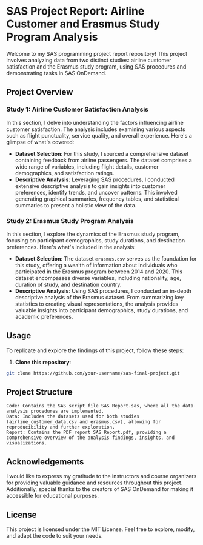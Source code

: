 # SAS Project Report: Airline Customer and Erasmus Study Program Analysis

Welcome to my SAS programming project report repository! This project involves analyzing data from two distinct studies: airline customer satisfaction and the Erasmus study program, using SAS procedures and demonstrating tasks in SAS OnDemand.

## Project Overview

### Study 1: Airline Customer Satisfaction Analysis

In this section, I delve into understanding the factors influencing airline customer satisfaction. The analysis includes examining various aspects such as flight punctuality, service quality, and overall experience. Here's a glimpse of what's covered:

- **Dataset Selection**: For this study, I sourced a comprehensive dataset containing feedback from airline passengers. The dataset comprises a wide range of variables, including flight details, customer demographics, and satisfaction ratings.
- **Descriptive Analysis**: Leveraging SAS procedures, I conducted extensive descriptive analysis to gain insights into customer preferences, identify trends, and uncover patterns. This involved generating graphical summaries, frequency tables, and statistical summaries to present a holistic view of the data.

### Study 2: Erasmus Study Program Analysis

In this section, I explore the dynamics of the Erasmus study program, focusing on participant demographics, study durations, and destination preferences. Here's what's included in the analysis:

- **Dataset Selection**: The dataset `erasmus.csv` serves as the foundation for this study, offering a wealth of information about individuals who participated in the Erasmus program between 2014 and 2020. This dataset encompasses diverse variables, including nationality, age, duration of study, and destination country.
- **Descriptive Analysis**: Using SAS procedures, I conducted an in-depth descriptive analysis of the Erasmus dataset. From summarizing key statistics to creating visual representations, the analysis provides valuable insights into participant demographics, study durations, and academic preferences.

## Usage

To replicate and explore the findings of this project, follow these steps:

1. **Clone this repository**:

```bash
git clone https://github.com/your-username/sas-final-project.git
```

## Project Structure

    Code: Contains the SAS script file SAS Report.sas, where all the data analysis procedures are implemented.
    Data: Includes the datasets used for both studies (airline_customer_data.csv and erasmus.csv), allowing for reproducibility and further exploration.
    Report: Contains the PDF report SAS Report.pdf, providing a comprehensive overview of the analysis findings, insights, and visualizations.

## Acknowledgements

I would like to express my gratitude to the instructors and course organizers for providing valuable guidance and resources throughout this project. Additionally, special thanks to the creators of SAS OnDemand for making it accessible for educational purposes.

## License

This project is licensed under the MIT License. Feel free to explore, modify, and adapt the code to suit your needs.

